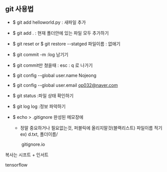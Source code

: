 ## git 사용법

* $ git add helloworld.py  : 새파일 추가

* $ git add . : 현재 폴더안에 있는 파일 모두 추가하기 

* $ git reset or $ git restore --statged 파일이름 : 없애기

* $ git commit -m :log 남기기

* $ git commit만 쳤을때 : esc : q 로 나가기

* $ git config --global user.name Nojeong

* $ git config --global user.email op032@naver.com

* $ git status :파일 상태 확인하기 

* $ git log log :정보 파악하기 

* $ echo > .gitignore 완성된 메모장에   

  * 정말 중요하거나 필요없는것, 퍼블릭에 올리지말것(블랙리스트) 파일이름 적기ex) d.txt, 폴더이름/

    ​	gitignore.io



복사는 시프트 + 인서트 

tensorflow

